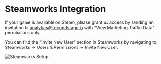 # Steamworks Integration

If your game is available on Steam, please grant us access by sending an invitation to analytics@secondstage.io with "View Marketing Traffic Data" permissions only.

You can find the "Invite New User" section in Steamworks by navigating to Steamworks → Users & Permissions → Invite New User.

![Steamworks Setup](/assets/marketinganalytics_steamaccess.png "Steamworks Setup")
